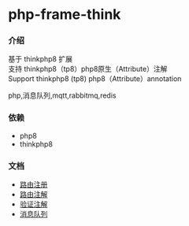 # php-frame-think


### 介绍

基于 thinkphp8 扩展  
支持 thinkphp8（tp8）php8原生（Attribute）注解   
Support thinkphp8 (tp8) php8（Attribute）annotation 

php,消息队列,mqtt,rabbitmq,redis

### 依赖

- php8
- thinkphp8

### 文档

- [路由注册]( https://docs.10yun.com/php )  
- [路由注解]( https://docs.10yun.com/php/)    
- [验证注解]( https://docs.10yun.com/php/)  
- [消息队列]( https://docs.10yun.com/php/queue)  



  

